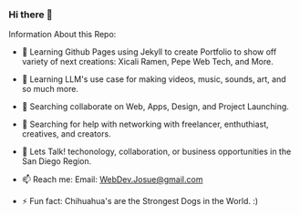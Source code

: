 ### Hi there 👋

<!--
**webdevjosue/webdevjosue** is a ✨ _special_ ✨ repository because its `README.md` (this file) appears on your GitHub profile.

Here are some ideas to get you started:

- 🔭 Learning Github Pages using Jekyll to create Portfolio to show off variety of next creations: Xicali Ramen, Pepe Web Tech, and More.

- 🌱 Learning LLM's use case for making videos, music, sounds, art, and so much more.

- 👯 Searching collaborate on Web, Apps, Design, and Project Launching.

- 🤔 Searching for help with networking with freelancer, enthuthiast, creatives, and creators.

- 💬 Lets Talk! techonology, collaboration, or business opportunities in the San Diego Region.

- 📫 Reach me: Email: WebDev.Josue@gmail.com

- ⚡ Fun fact: Chihuahua's are the Strongest Dogs in the World. :)

-->

Information About this Repo:

- 🔭 Learning Github Pages using Jekyll to create Portfolio to show off variety of next creations: Xicali Ramen, Pepe Web Tech, and More.

- 🌱 Learning LLM's use case for making videos, music, sounds, art, and so much more.

- 👯 Searching collaborate on Web, Apps, Design, and Project Launching.

- 🤔 Searching for help with networking with freelancer, enthuthiast, creatives, and creators.

- 💬 Lets Talk! techonology, collaboration, or business opportunities in the San Diego Region.

- 📫 Reach me: Email: WebDev.Josue@gmail.com

- ⚡ Fun fact: Chihuahua's are the Strongest Dogs in the World. :)
